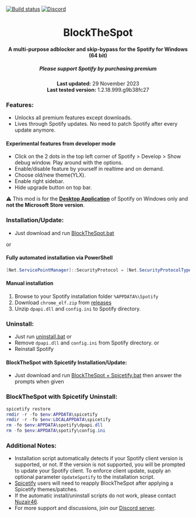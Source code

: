 [![Build status](https://ci.appveyor.com/api/projects/status/31l6ynm0a1fhr2vs/branch/master?svg=true)](https://ci.appveyor.com/project/mrpond/blockthespot/branch/master)  [![Discord](https://discord.com/api/guilds/807273906872123412/widget.png)](https://discord.gg/eYudMwgYtY)

<center>
    <h1 align="center">BlockTheSpot</h1>
    <h4 align="center">A multi-purpose adblocker and skip-bypass for the <strong>Spotify for Windows (64 bit)</strong> </h4>
    <h5 align="center">Please support Spotify by purchasing premium</h5>
    <p align="center">
        <strong>Last updated:</strong> 29 November 2023<br>
        <strong>Last tested version:</strong> 1.2.18.999.g9b38fc27
    </p> 
</center>

### Features:
* Unlocks all premium features except downloads.
* Lives through Spotify updates. No need to patch Spotify after every update anymore.

#### Experimental features from developer mode
- Click on the 2 dots in the top left corner of Spotify > Develop > Show debug window. Play around with the options.
- Enable/disable feature by yourself in realtime and on demand.
- Choose old/new theme(YLX).
- Enable right sidebar.
- Hide upgrade button on top bar.

:warning: This mod is for the [**Desktop Application**](https://www.spotify.com/download/windows/) of Spotify on Windows only and **not the Microsoft Store version**.

### Installation/Update:
* Just download and run [BlockTheSpot.bat](https://raw.githack.com/mrpond/BlockTheSpot/master/BlockTheSpot.bat)

or

#### Fully automated installation via PowerShell

```powershell
[Net.ServicePointManager]::SecurityProtocol = [Net.SecurityProtocolType]::Tls12; Invoke-Expression "& { $(Invoke-WebRequest -UseBasicParsing 'https://raw.githubusercontent.com/mrpond/BlockTheSpot/master/install.ps1') } -UninstallSpotifyStoreEdition -UpdateSpotify"
```

#### Manual installation

1. Browse to your Spotify installation folder `%APPDATA%\Spotify`
2. Download `chrome_elf.zip` from [releases](https://github.com/mrpond/BlockTheSpot/releases)
3. Unzip `dpapi.dll` and `config.ini` to Spotify directory. 

### Uninstall:
* Just run [uninstall.bat](https://raw.githack.com/mrpond/BlockTheSpot/master/uninstall.bat)
or
* Remove `dpapi.dll` and `config.ini` from Spotify directory.
or
* Reinstall Spotify

#### BlockTheSpot with Spicetify Installation/Update:

* Just download and run [BlockTheSpot + Spicetify.bat](https://raw.githack.com/mrpond/BlockTheSpot/master/BlockTheSpot%20%2B%20Spicetify.bat) then answer the prompts when given

### BlockTheSpot with Spicetify Uninstall:

```powershell
spicetify restore
rmdir -r -fo $env:APPDATA\spicetify
rmdir -r -fo $env:LOCALAPPDATA\spicetify
rm -fo $env:APPDATA\spotify\dpapi.dll
rm -fo $env:APPDATA\spotify\config.ini
```

### Additional Notes:

* Installation script automatically detects if your Spotify client version is supported, or not. If the version is not supported, you will be prompted to update your Spotify client. To enforce client update, supply an optional parameter `UpdateSpotify` to the installation script. 
* [Spicetify](https://github.com/khanhas/spicetify-cli) users will need to reapply BlockTheSpot after applying a Spicetify themes/patches.
* If the automatic install/uninstall scripts do not work, please contact [Nuzair46](https://github.com/Nuzair46).
* For more support and discussions, join our [Discord server](https://discord.gg/eYudMwgYtY).





